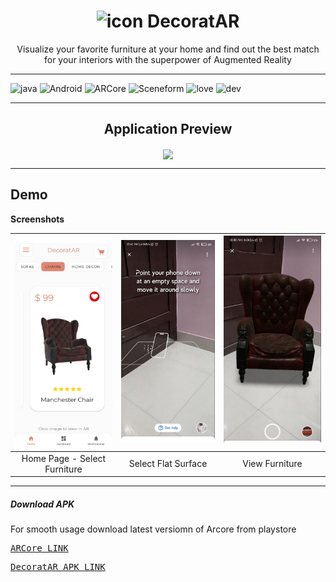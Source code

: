 
# <div align="center"><img src="https://github.com/Sachinbhola/DecoratAR-Android-app/blob/master/app/src/main/res/raw/logo3.jpeg" alt="icon" width=50> DecoratAR </div>

<div align="center"> Visualize your favorite furniture at your home and find out the best match for your interiors with the superpower of Augmented Reality</div>

<hr>

 ![java](https://img.shields.io/badge/Java-language-blue?logo=java)
 ![Android](https://img.shields.io/badge/Android-library-yellow?logo=android)
 ![ARCore](https://img.shields.io/badge/ARcore-library-yellow?logo=Google)
 ![Sceneform](https://img.shields.io/badge/Sceneform-library-yellow?logo=Google)
 ![love](https://img.shields.io/badge/open%20%20source-%E2%9D%A4-red) 
 ![dev](https://img.shields.io/badge/developed%20by%20-Bhavani-orange)
<hr>

 ## <div align ="center" >Application Preview</div> 

<div align ="center"><img align="center" width="300" src="https://github.com/Sachinbhola/App-Templates/blob/master/Resources/DecoratAR_vid.gif"/></div>
<hr>

## Demo

**Screenshots**

| ![](https://github.com/Sachinbhola/App-Templates/blob/master/Resources/DecoratAR_home.jpeg) |![](https://github.com/Sachinbhola/App-Templates/blob/master/Resources/DecoratAR.jpeg) | ![](https://github.com/Sachinbhola/App-Templates/blob/master/Resources/DecoratAR_1.jpeg) | 
| :-------------:  | :-------------:  | :-------------:  |
|    Home Page - Select Furniture     |   Select Flat Surface     |   View Furniture     |

<hr>
  
##### Download APK
For smooth usage download latest versiomn of Arcore from playstore
<pre><a href="https://play.google.com/store/apps/details?id=com.google.ar.core&hl=en_IN&gl=US">ARCore LINK</a></pre>
<pre><a href="https://drive.google.com/file/d/1-ti-FkjUD-KmRAoHXQ6p9RYoxGEeKXz5/view?usp=sharing">DecoratAR APK LINK</a></pre>
